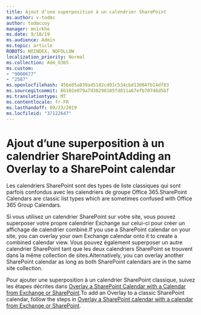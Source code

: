 ```yaml
---
title: Ajout d’une superposition à un calendrier SharePoint
ms.author: v-todmc
author: todmccoy
manager: mnirkhe
ms.date: 9/18/19
ms.audience: Admin
ms.topic: article
ROBOTS: NOINDEX, NOFOLLOW
localization_priority: Normal
ms.collection: Adm_O365
ms.custom:
- "9000677"
- "2587"
ms.openlocfilehash: 456e05a839ad5182cd91c534cbd13004fb14df83
ms.sourcegitcommit: 6b102e079a7d30298105fd811a67efb707d6d5bf
ms.translationtype: MT
ms.contentlocale: fr-FR
ms.lasthandoff: 09/23/2019
ms.locfileid: "37122647"
---
```

# <a name="adding-an-overlay-to-a-sharepoint-calendar"></a><span data-ttu-id="68443-102">Ajout d’une superposition à un calendrier SharePoint</span><span class="sxs-lookup"><span data-stu-id="68443-102">Adding an Overlay to a SharePoint calendar</span></span>

<span data-ttu-id="68443-103">Les calendriers SharePoint sont des types de liste classiques qui sont parfois confondus avec les calendriers de groupe Office 365.</span><span class="sxs-lookup"><span data-stu-id="68443-103">SharePoint Calendars are classic list types which are sometimes confused with Office 365 Group Calendars.</span></span>
 
<span data-ttu-id="68443-104">Si vous utilisez un calendrier SharePoint sur votre site, vous pouvez superposer votre propre calendrier Exchange sur celui-ci pour créer un affichage de calendrier combiné.</span><span class="sxs-lookup"><span data-stu-id="68443-104">If you use a SharePoint calendar on your site, you can overlay your own Exchange calendar onto it to create a combined calendar view.</span></span> <span data-ttu-id="68443-105">Vous pouvez également superposer un autre calendrier SharePoint tant que les deux calendriers SharePoint se trouvent dans la même collection de sites.</span><span class="sxs-lookup"><span data-stu-id="68443-105">Alternatively, you can overlay another SharePoint calendar as long as both SharePoint calendars are in the same site collection.</span></span>
 
<span data-ttu-id="68443-106">Pour ajouter une superposition à un calendrier SharePoint classique, suivez les étapes décrites dans [Overlay a SharePoint Calendar with a Calendar from Exchange or SharePoint](https://support.office.com/article/Overlay-a-SharePoint-calendar-with-a-calendar-from-Exchange-or-SharePoint-4CAEBE59-3994-4A94-9322-B31ABB8A5E9A).</span><span class="sxs-lookup"><span data-stu-id="68443-106">To add an Overlay to a classic SharePoint calendar, follow the steps in [Overlay a SharePoint calendar with a calendar from Exchange or SharePoint](https://support.office.com/article/Overlay-a-SharePoint-calendar-with-a-calendar-from-Exchange-or-SharePoint-4CAEBE59-3994-4A94-9322-B31ABB8A5E9A).</span></span>
